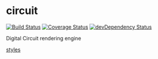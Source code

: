 # circuit

[![Build Status](https://travis-ci.org/drom/logidrom.svg?branch=master)](https://travis-ci.org/drom/circuit)
[![Coverage Status](https://coveralls.io/repos/drom/logidrom/badge.svg?branch=master&service=github)](https://coveralls.io/github/drom/circuit?branch=master)
[![devDependency Status](https://david-dm.org/drom/logidrom/dev-status.svg)](https://david-dm.org/drom/circuit#info=devDependencies)

Digital Circuit rendering engine

[styles](ref/styles.md)
